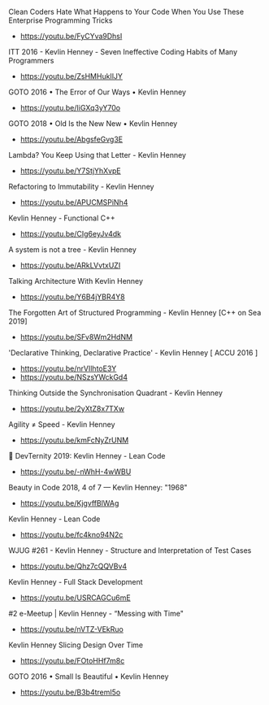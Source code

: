Clean Coders Hate What Happens to Your Code When You Use These Enterprise Programming Tricks
* https://youtu.be/FyCYva9DhsI

ITT 2016 - Kevlin Henney - Seven Ineffective Coding Habits of Many Programmers
* https://youtu.be/ZsHMHukIlJY

GOTO 2016 • The Error of Our Ways • Kevlin Henney
* https://youtu.be/IiGXq3yY70o

GOTO 2018 • Old Is the New New • Kevlin Henney
* https://youtu.be/AbgsfeGvg3E

Lambda? You Keep Using that Letter - Kevlin Henney
* https://youtu.be/Y7StjYhXvpE

Refactoring to Immutability - Kevlin Henney
* https://youtu.be/APUCMSPiNh4

Kevlin Henney - Functional C++
* https://youtu.be/CIg6eyJv4dk

A system is not a tree - Kevlin Henney
* https://youtu.be/ARkLVvtxUZI

Talking Architecture With Kevlin Henney
* https://youtu.be/Y6B4jYBR4Y8

The Forgotten Art of Structured Programming - Kevlin Henney [C++ on Sea 2019]
* https://youtu.be/SFv8Wm2HdNM

'Declarative Thinking, Declarative Practice' - Kevlin Henney [ ACCU 2016 ]
* https://youtu.be/nrVIlhtoE3Y
* https://youtu.be/NSzsYWckGd4

Thinking Outside the Synchronisation Quadrant - Kevlin Henney
* https://youtu.be/2yXtZ8x7TXw

Agility ≠ Speed - Kevlin Henney
* https://youtu.be/kmFcNyZrUNM

🚀 DevTernity 2019: Kevlin Henney - Lean Code
* https://youtu.be/-nWhH-4wWBU

Beauty in Code 2018, 4 of 7 — Kevlin Henney: "1968"
* https://youtu.be/KjgvffBlWAg

Kevlin Henney - Lean Code
* https://youtu.be/fc4kno94N2c

WJUG #261 - Kevlin Henney - Structure and Interpretation of Test Cases
* https://youtu.be/Qhz7cQQVBv4

Kevlin Henney - Full Stack Development
* https://youtu.be/USRCAGCu6mE

#2 e-Meetup | Kevlin Henney - “Messing with Time"
* https://youtu.be/nVTZ-VEkRuo

Kevlin Henney Slicing Design Over Time
* https://youtu.be/FOtoHHf7m8c

GOTO 2016 • Small Is Beautiful • Kevlin Henney
* https://youtu.be/B3b4tremI5o
